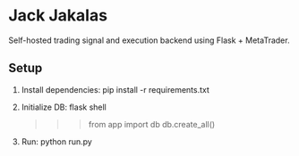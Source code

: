 # Jack Jakalas

Self-hosted trading signal and execution backend using Flask + MetaTrader.

## Setup

1. Install dependencies:
   pip install -r requirements.txt

2. Initialize DB:
   flask shell
   >>> from app import db
   >>> db.create_all()

3. Run:
   python run.py